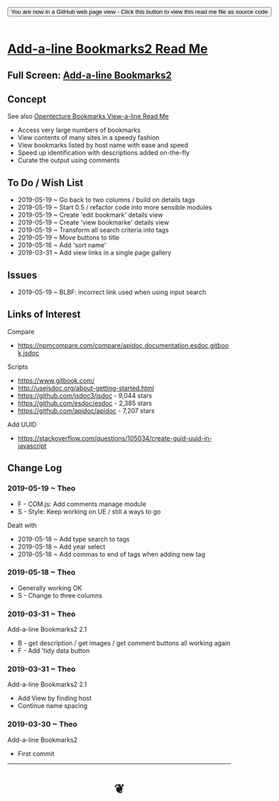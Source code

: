 
<span style=display:none; >[You are now in a GitHub source code view - click this link to view Read Me file as a web page]( https://opentecture.github.io/mindmapping/#sandbox/opentecture-bookmarks/add-a-line-bookmarks2/README.md "View file as a web page." ) </span>

<div><input type=button class = 'btn btn-secondary btn-sm' onclick="window.location.href='https://github.com/opentecture/mindmapping/blob/master/sandbox/opentecture-bookmarks/add-a-line-bookmarks2/README.md'";
value='You are now in a GitHub web page view - Click this button to view this read me file as source code' ></div>

<br>

# [Add-a-line Bookmarks2 Read Me]( #sandbox/opentecture-bookmarks/add-a-line-bookmarks2/README.md )

<!--
<iframe src=https://opentecture.github.io/mindmapping/sandbox/opentecture-bookmarks/add-a-line-bookmarks2/sandboxopentecture-bookmarks//add-a-line-bookmarks2.html width=100% height=500px >Iframes are not viewable in GitHub source code views</iframe>
_sandbox/opentecture-bookmarks/add-a-line-bookmarks2.html_
-->

## Full Screen: [Add-a-line Bookmarks2]( https://opentecture.github.io/mindmapping/sandbox/opentecture-bookmarks/add-a-line-bookmarks2/ )


## Concept

See also [Opentecture Bookmarks View-a-line Read Me]( https://opentecture.github.io/mindmapping/#sandbox/opentecture-bookmarks/view-a-line-bookmarks/README.md )

* Access very large numbers of bookmarks
* View contents of many sites in a speedy fashion
* View bookmarks listed by host name with ease and speed
* Speed up identification with descriptions added on-the-fly
* Curate the output using comments

## To Do / Wish List

* 2019-05-19 ~ Go back to two columns / build on details tags
* 2019-05-19 ~ Start 0.5 / refactor code into more sensible modules
* 2019-05-19 ~ Create 'edit bookmark' details view
* 2019-05-19 ~ Create 'view bookmarke' details view
* 2019-05-19 ~ Transform all search criteria into tags
* 2019-05-19 ~ Move buttons to title
* 2019-05-18 ~ Add 'sort name'
* 2019-03-31 ~ Add view links in a single page gallery


## Issues

* 2019-05-19 ~ BLBF: incorrect link used when using input search

## Links of Interest

Compare
* https://npmcompare.com/compare/apidoc,documentation,esdoc,gitbook,jsdoc

Scripts

* https://www.gitbook.com/
* http://usejsdoc.org/about-getting-started.html
* https://github.com/jsdoc3/jsdoc - 9,044 stars
* https://github.com/esdoc/esdoc - 2,385 stars
* https://github.com/apidoc/apidoc - 7,207 stars


Add UUID
* https://stackoverflow.com/questions/105034/create-guid-uuid-in-javascript

## Change Log

### 2019-05-19 ~ Theo

* F - COM.js: Add comments manage module
* S - Style: Keep working on UE / still a ways to go

Dealt with
* 2019-05-18 ~ Add type search to tags
* 2019-05-18 ~ Add year select
* 2019-05-18 ~ Add commas to end of tags when adding new tag


### 2019-05-18 ~ Theo

* Generally working OK
* S - Change to three columns


### 2019-03-31 ~ Theo

Add-a-line Bookmarks2 2.1
* B - get description / get images / get comment  buttons all working again
* F - Add 'tidy data button


### 2019-03-31 ~ Theo

Add-a-line Bookmarks2 2.1

* Add View by finding host
* Continue name spacing

### 2019-03-30 ~ Theo

Add-a-line Bookmarks2

* First commit


***

# <center title="hello!" ><a href=javascript:window.scrollTo(0,0); style=text-decoration:none; > ❦ </a></center>
